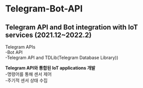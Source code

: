# Telegram-Bot-API
## Telegram API and Bot integration  with IoT services (2021.12~2022.2)

Telegram APIs  
-Bot API  
-Telegram API and TDLib(Telegram Database Library))  

**Telegram API와 통합된 IoT applications 개발**  
-명령어를 통해 센서 제어  
-주기적 센서 상태 수집  
